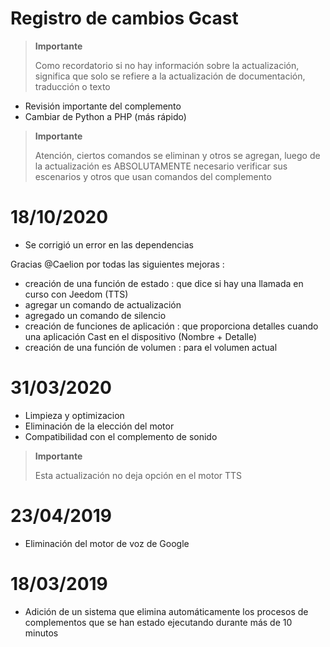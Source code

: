 # Registro de cambios Gcast

>**Importante**
>
>Como recordatorio si no hay información sobre la actualización, significa que solo se refiere a la actualización de documentación, traducción o texto

- Revisión importante del complemento 
- Cambiar de Python a PHP (más rápido)

>**Importante**
>
>Atención, ciertos comandos se eliminan y otros se agregan, luego de la actualización es ABSOLUTAMENTE necesario verificar sus escenarios y otros que usan comandos del complemento

# 18/10/2020

- Se corrigió un error en las dependencias

Gracias @Caelion por todas las siguientes mejoras :

- creación de una función de estado : que dice si hay una llamada en curso con Jeedom (TTS)
- agregar un comando de actualización
- agregado un comando de silencio
- creación de funciones de aplicación : que proporciona detalles cuando una aplicación Cast en el dispositivo (Nombre + Detalle)
- creación de una función de volumen : para el volumen actual

# 31/03/2020

- Limpieza y optimizacion
- Eliminación de la elección del motor
- Compatibilidad con el complemento de sonido

>**Importante**
>
>Esta actualización no deja opción en el motor TTS


# 23/04/2019

- Eliminación del motor de voz de Google

# 18/03/2019

- Adición de un sistema que elimina automáticamente los procesos de complementos que se han estado ejecutando durante más de 10 minutos
